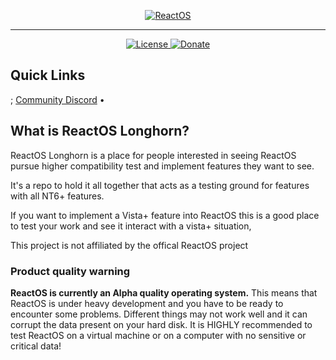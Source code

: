 <p align=center>
  <a href="https://reactos.org/">
    <img alt="ReactOS" src="server_icon.png">
  </a>
</p>

---

<p align=center>
  <a href="COPYING">
    <img alt="License" src="https://img.shields.io/badge/license-GNU_GPL_2.0-0688CB.svg">
  </a>
  <a href="https://reactos.org/donate/">
    <img alt="Donate" src="https://img.shields.io/badge/%24-donate-E44E4A.svg">
  </a>
</p>

## Quick Links
;
[Community Discord](https://discord.gg/7knjvhT) &bull;

## What is ReactOS Longhorn?

ReactOS Longhorn is a place for people interested in seeing ReactOS pursue higher compatibility test and implement features they want to see.

It's a repo to hold it all together that acts as a testing ground for features with all NT6+ features.

If you want to implement a Vista+ feature into ReactOS this is a good place to test your work and see it interact with a vista+ situation,

This project is not affiliated by the offical ReactOS project

### Product quality warning

**ReactOS is currently an Alpha quality operating system.** This means that ReactOS is under heavy development and you have to be ready to encounter some problems. Different things may not work well and it can corrupt the data present on your hard disk. It is HIGHLY recommended to test ReactOS on a virtual machine or on a computer with no sensitive or critical data!
